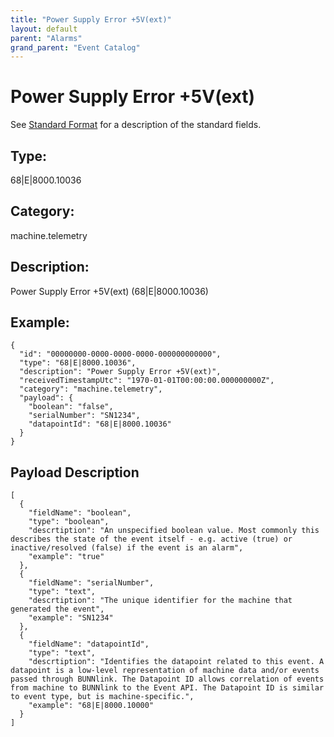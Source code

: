 ```yaml
---
title: "Power Supply Error +5V(ext)"
layout: default
parent: "Alarms"
grand_parent: "Event Catalog"
---
```


# Power Supply Error +5V(ext)

See [Standard Format](/event-subscriptions/event-format) for a description of the standard fields.

## Type:

68\|E\|8000.10036

## Category:

machine.telemetry

## Description: 

Power Supply Error +5V(ext) (68\|E\|8000.10036)

## Example:

```
{
  "id": "00000000-0000-0000-0000-000000000000",
  "type": "68|E|8000.10036",
  "description": "Power Supply Error +5V(ext)",
  "receivedTimestampUtc": "1970-01-01T00:00:00.000000000Z",
  "category": "machine.telemetry",
  "payload": {
    "boolean": "false",
    "serialNumber": "SN1234",
    "datapointId": "68|E|8000.10036"
  }
}
```

## Payload Description

```
[
  {
    "fieldName": "boolean",
    "type": "boolean",
    "descrtiption": "An unspecified boolean value. Most commonly this describes the state of the event itself - e.g. active (true) or inactive/resolved (false) if the event is an alarm",
    "example": "true"
  },
  {
    "fieldName": "serialNumber",
    "type": "text",
    "descrtiption": "The unique identifier for the machine that generated the event",
    "example": "SN1234"
  },
  {
    "fieldName": "datapointId",
    "type": "text",
    "descrtiption": "Identifies the datapoint related to this event. A datapoint is a low-level representation of machine data and/or events passed through BUNNlink. The Datapoint ID allows correlation of events from machine to BUNNlink to the Event API. The Datapoint ID is similar to event type, but is machine-specific.",
    "example": "68|E|8000.10000"
  }
]
```

